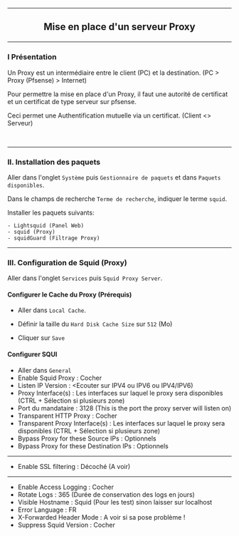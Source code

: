 ------------------------------------------------------------------------------------------------------------------------------------------------------------------------------------
## <p align='center'> Mise en place d'un serveur Proxy </p>

------------------------------------------------------------------------------------------------------------------------------------------------------------------------------------
### I Présentation
Un Proxy est un intermédiaire entre le client (PC) et la destination. (PC > Proxy (Pfsense) > Internet)

Pour permettre la mise en place d'un Proxy, il faut une autorité de certificat et un certificat de type serveur sur pfsense.

Ceci permet une Authentification mutuelle via un certificat. (Client <> Serveur)

<br />

------------------------------------------------------------------------------------------------------------------------------------------------------------------------------------
### II. Installation des paquets
Aller dans l'onglet `Système` puis `Gestionnaire de paquets` et dans `Paquets disponibles`.

Dans le champs de recherche `Terme de recherche`, indiquer le terme `squid`.

Installer les paquets suivants:
```
- Lightsquid (Panel Web)
- squid (Proxy)
- squidGuard (Filtrage Proxy)
```

------------------------------------------------------------------------------------------------------------------------------------------------------------------------------------
### III. Configuration de Squid (Proxy)
Aller dans l'onglet `Services` puis `Squid Proxy Server`.

#### Configurer le Cache du Proxy (Prérequis)
- Aller dans `Local Cache`.

- Définir la taille du `Hard Disk Cache Size` sur `512` (Mo)

- Cliquer sur `Save`

#### Configurer SQUI
- Aller dans `General`
- Enable Squid Proxy                     : Cocher
- Listen IP Version                      : <Ecouter sur IPV4 ou IPV6 ou IPV4/IPV6)
- Proxy Interface(s)                     : Les interfaces sur laquel le proxy sera disponibles (CTRL + Sélection si plusieurs zone)
- Port du mandataire                     : 3128 (This is the port the proxy server will listen on)
- Transparent HTTP Proxy                 : Cocher
- Transparent Proxy Interface(s)         : Les interfaces sur laquel le proxy sera disponibles (CTRL + Sélection si plusieurs zone)
- Bypass Proxy for these Source IPs      : Optionnels
- Bypass Proxy for these Destination IPs : Optionnels
------------------------------------------------------------------------------------
- Enable SSL filtering                   : Décoché (A voir)
------------------------------------------------------------------------------------
- Enable Access Logging                  : Cocher
- Rotate Logs                            : 365 (Durée de conservation des logs en jours)
- Visible Hostname                       : Squid (Pour les test) sinon laisser sur localhost
- Error Language                         : FR
- X-Forwarded Header Mode                : A voir si sa pose problème !
- Suppress Squid Version                 : Cocher

